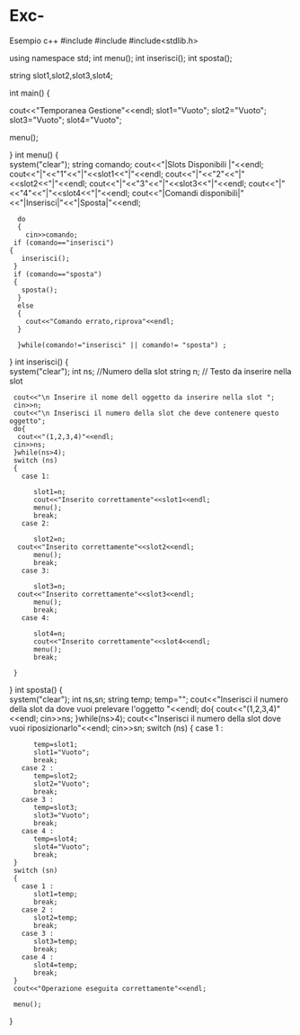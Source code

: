 # Exc-
Esempio c++
#include<iostream>
#include<string>
#include<stdlib.h>

using namespace std;
 int menu();
 int inserisci();
 int sposta();

string slot1,slot2,slot3,slot4;
         
int main()
{


  cout<<"Temporanea Gestione"<<endl;
slot1="Vuoto";
         slot2="Vuoto";
	 slot3="Vuoto";
 	 slot4="Vuoto";
  
         
  menu();

}
int menu()
{      
     system("clear");
     string comando;
     cout<<"|Slots Disponibili |"<<endl;
     cout<<"|"<<"1"<<"|"<<slot1<<"|"<<endl;
     cout<<"|"<<"2"<<"|"<<slot2<<"|"<<endl;
     cout<<"|"<<"3"<<"|"<<slot3<<"|"<<endl;
     cout<<"|"<<"4"<<"|"<<slot4<<"|"<<endl;
     cout<<"|Comandi disponibili|"<<"|Inserisci|"<<"|Sposta|"<<endl;
     
      do 
      {
        cin>>comando;
     if (comando=="inserisci")
    {
       inserisci();
     }
     if (comando=="sposta")
     {
       sposta();
      }
      else 
      { 
        cout<<"Comando errato,riprova"<<endl; 
      } 
      
      }while(comando!="inserisci" || comando!= "sposta") ;
       
}
int inserisci()
{    
     system("clear");
     int ns;     //Numero della slot 
     string  n;  // Testo da inserire nella slot 
    
      
     cout<<"\n Inserire il nome dell oggetto da inserire nella slot ";
     cin>>n;
     cout<<"\n Inserisci il numero della slot che deve contenere questo oggetto";
     do{
      cout<<"(1,2,3,4)"<<endl;
     cin>>ns;
     }while(ns>4);
     switch (ns)
     {
       case 1:
          
          slot1=n;
          cout<<"Inserito correttamente"<<slot1<<endl;
          menu();
          break;
       case 2:
          
          slot2=n;
 	  cout<<"Inserito correttamente"<<slot2<<endl;
          menu();
          break;
       case 3:
 	  
          slot3=n;
	  cout<<"Inserito correttamente"<<slot3<<endl;
          menu();
          break;
       case 4:
          
          slot4=n;
          cout<<"Inserito correttamente"<<slot4<<endl;
          menu();
          break;

     } 
      
     
     
     
     
}
int sposta() 
{   
    system("clear");
    int ns,sn;
    string temp; 
    temp="";
    cout<<"Inserisci il numero della slot da dove vuoi prelevare l'oggetto "<<endl;
    do{
      cout<<"(1,2,3,4)"<<endl;
     cin>>ns;
     }while(ns>4);
    cout<<"Inserisci il numero della slot dove vuoi riposizionarlo"<<endl;
    cin>>sn;
    switch (ns)
     {
       case 1 : 

          temp=slot1; 
          slot1="Vuoto";
          break;
       case 2 : 
          temp=slot2; 
          slot2="Vuoto";
          break;
       case 3 : 
          temp=slot3; 
          slot3="Vuoto";
          break;
       case 4 : 
          temp=slot4; 
          slot4="Vuoto";
          break;
     }
     switch (sn)
     {
       case 1 : 
          slot1=temp; 
          break;
       case 2 : 
          slot2=temp; 
          break;
       case 3 : 
          slot3=temp; 
          break;
       case 4 : 
          slot4=temp; 
          break;
     }
     cout<<"Operazione eseguita correttamente"<<endl;
     
     menu();



}
